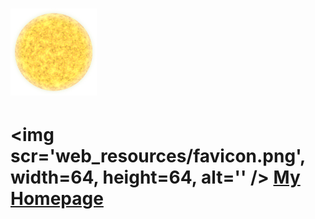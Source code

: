 # [![](web_resources/favicon.png)](https://parsecpersec.github.io)

# <img scr='web_resources/favicon.png', width=64, height=64, alt='' /> [My Homepage](https://parsecpersec.github.io)
